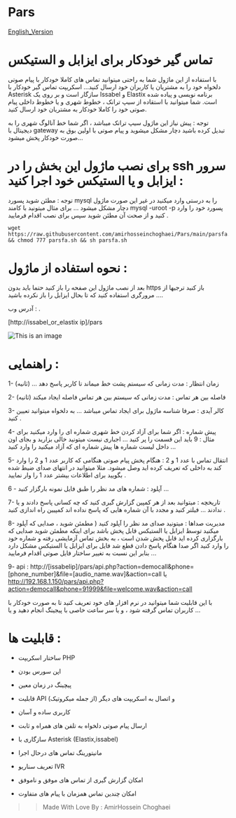 # Pars

 [ English_Version ](https://github.com/amirhosseinchoghaei/Pars#readme)

# تماس گیر خودکار برای ایزابل و الستیکس 

با استفاده از این ماژول شما به راحتی میتوانید تماس های کاملا خودکار با پیام صوتی دلخواه خود را به مشتریان یا کاربران خود ارسال کنید...
اسکریپت تماس گیر خودکار با Asterisk سازگار است و بر روی یک Issabel و Elastix برنامه نویسی و پیاده شده است.
شما میتوانید با استقاده از سیپ ترانک ، خطوط شهری و یا خطوط داخلی پیام صوتی خود را کاملا خودکار به مشتریان خود ارسال کنید.

توجه : پیش نیاز این ماژول سیپ ترانک میباشد ، اگر شما خط آنالوگ شهری را به دیجیتال با gateway تبدیل کرده باشید دچار مشکل میشوید و پیام صوتی با اولین بوق به صورت خودکار پخش میشود...







# برای نصب ماژول این بخش را در ssh سرور ایزابل و یا الستیکس خود اجرا کنید :

توجه : مطئن شوید پسورد mysql را به درستی وارد میکنید در غیر این صورت ماژول دچار مشکل میشود ...
برای مثال میتونید با کامند mysql -uroot -p پسورد خود را وارد کنید و از صحت آن مطئن شوید سپس برای نصب اقدام فرمایید .


```
wget https://raw.githubusercontent.com/amirhosseinchoghaei/Pars/main/parsfa.sh && chmod 777 parsfa.sh && sh parsfa.sh

```

# نحوه استفاده از ماژول :

بعد از نصب ماژول این صفحه را باز کنید حتما باید بدون https باز کنید ترجیها از مرورگری استفاده کنید که تا بحال ایزابل را باز نکرده باشید ....

آدرس وب :
.

[http://issabel_or_elastix ip]/pars

![This is an image](https://pars-space.ir/wp-content/uploads/2022/01/%D8%A7%D8%B1%D8%B3%D8%A7%D9%84-%D9%BE%DB%8C%D8%A7%D9%85-%D8%B5%D9%88%D8%AA%DB%8C-%D8%AE%D9%88%D8%AF%DA%A9%D8%A7%D8%B1-%D8%A7%DB%8C%D8%B2%D8%A7%D8%A8%D9%84-%D9%88-%D8%A7%D9%84%D8%B3%D8%AA%DB%8C%DA%A9%D8%B311111111111-1498x1536.jpg)

# راهنمایی :

1- زمان انتظار : مدت زمانی که سیستم پشت خط میماند تا کاربر پاسخ دهد ... (ثانیه)

2- فاصله بین هر تماس : مدت زمانی که سیستم بین هر تماس فاصله ایجاد میکند (ثانیه)

3- کالر آیدی : صرفا شناسه ماژول برای ایجاد تماس میباشد ... به دلخواه میتوانید تعیین کنید .

4- پیش شماره : اگر شما برای آزاد کردن خط شهری شماره ای را وارد میکنید برای مثال : 9 باید این قسمت را پر کنید ... اجباری نیست میتونید خالی بزارید و بجای اون داخل لیست شماره ها پیش شماره ای که آزاد میکنید را وارد کنید ...

5- انتقال تماس با عدد 1 و 2 : هنگام پخش پیام صوتی هنگامی که کاربر عدد 1 و 2 را وارد کند به داخلی که تعریف کرده اید وصل میشود. مثلا میتوانید در انتهای صدای ضیط شده بگویید برای اطلاعات بیشتر عدد 1 را وار نمایید .

6 - آپلود : شماره های مد نظر را طبق فایل نمونه بارگزار کنید ...

7- تاریخچه : میتوانید بعد از هر کمپین گزارش گیری کنید که چه کسانی پاسخ دادند و یا ندادند ... فیلتر کنید و مجدد با آن شماره هایی که پاسخ نداده اند کمپیین راه اندازی کنید .

8- مدیریت صداها : میتونید صدای مد نظر را آپلود کنید ( مطمئن شوید ، صدایی که آپلود میکنید توسط ایزابل یا الستیکس قابل پخش باشد برای اینکه مطمئن شوید صدایی که بارگزاری کرده اید قابل پخش شدن است ، به بخش تماس آزمایشی رفته و شماره خود را وارد کنید اگر صدا هنگام پاسخ دادن قطع شد فایل برای ایزابل یا الستیکس مشکل دارد بنابر این نسبت به تغییر ساختار فایل صوتی اقدام فرمایید ...


9- api : http://[issabelip]/pars/api.php?action=democall&phone=[phone_number]&file=[audio_name.wav]&action=call  یا 
http://192.168.1.150/pars/api.php?action=democall&phone=91999&file=welcome.wav&action=call

با این قابلیت شما میتوانید در نرم افزار های خود تعریف کنید تا به صورت خودکار با کاربران تماس گرفته شود ، و یا سر ساعت خاصی با پیجینگ انجام دهید و یا ...


# قابلیت ها :

- ساختار اسکریپت PHP

- اپن سورس بودن

- پیچینگ در زمان معین

- قابلیت API و اتصال به اسکریپت های دیگر (از جمله میکروتیک)

- کاربری ساده و آسان

- ارسال پیام صوتی دلخواه به تلفن های همراه و ثابت

- سازگاری با Asterisk (Elastix,issabel)
 
- مانیتورینگ تماس های درحال اجرا

- تعریف سناریو IVR

- امکان گزارش گیری از تماس های موفق و ناموفق

- امکان چندین تماس همزمان با پیام های متفاوت
>> Made With Love By : AmirHossein Choghaei

